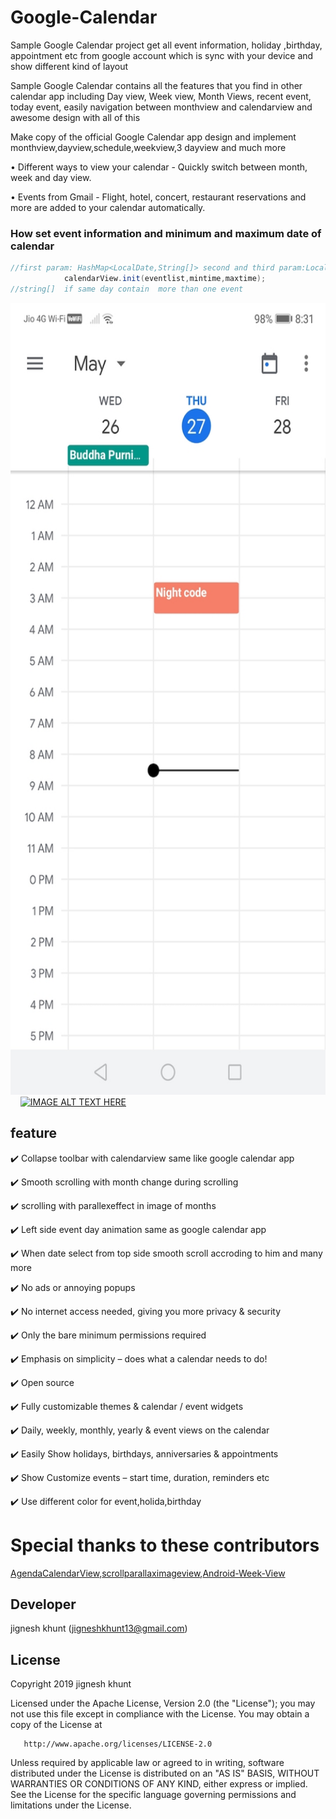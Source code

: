 # Google-Calendar

Sample Google Calendar project get all event information, holiday ,birthday, appointment etc from google account which is sync with your device and show different kind of layout


Sample Google Calendar contains all the features that you find in other calendar app including Day view, Week view, Month Views, recent event, today event, easily navigation between monthview and calendarview and awesome design with all of this 

Make copy of the official Google Calendar app design and implement monthview,dayview,schedule,weekview,3 dayview and much more

• Different ways to view your calendar - Quickly switch between month, week and day view.

• Events from Gmail - Flight, hotel, concert, restaurant reservations and more are added to your calendar automatically.

### How set event information and minimum and maximum date of calendar
```java
//first param: HashMap<LocalDate,String[]> second and third param:LocalDate
            calendarView.init(eventlist,mintime,maxtime);
//string[]  if same day contain  more than one event
```
<img src="3_Dayscreen.jpg" width="600" height="1267" />&nbsp;&nbsp;&nbsp;&nbsp;[![IMAGE ALT TEXT HERE](https://img.youtube.com/vi/OV6SHoLu6c4/sddefault.jpg)](https://www.youtube.com/watch?v=OV6SHoLu6c4)

 <!---[![IMAGE ALT TEXT HERE](https://img.youtube.com/vi/OV6SHoLu6c4/sddefault.jpg)](https://www.youtube.com/watch?v=OV6SHoLu6c4)-->

 ## feature
✔️ Collapse toolbar with calendarview same like google calendar app

✔️ Smooth scrolling with month change during scrolling

✔️ scrolling with parallexeffect in image of months

✔️ Left side event day animation same as google calendar app

✔️ When date select from top side smooth scroll accroding to him and many more

✔️ No ads or annoying popups

✔️ No internet access needed, giving you more privacy & security

✔️ Only the bare minimum permissions required

✔️ Emphasis on simplicity – does what a calendar needs to do!

✔️ Open source

✔️ Fully customizable themes & calendar / event widgets

✔️ Daily, weekly, monthly, yearly & event views on the calendar

✔️ Easily Show holidays, birthdays, anniversaries & appointments

✔️ Show Customize events – start time, duration, reminders etc

✔️ Use different color for event,holida,birthday




 
 # Special thanks to these contributors
[AgendaCalendarView](https://github.com/Tibolte/AgendaCalendarView),[scrollparallaximageview](https://github.com/gjiazhe/ScrollParallaxImageView),[Android-Week-View](https://github.com/alamkanak/Android-Week-View)
 
##  Developer
  jignesh khunt
  (jigneshkhunt13@gmail.com)
  
  
## License
   Copyright 2019 jignesh khunt

   Licensed under the Apache License, Version 2.0 (the "License");
   you may not use this file except in compliance with the License.
   You may obtain a copy of the License at

       http://www.apache.org/licenses/LICENSE-2.0

   Unless required by applicable law or agreed to in writing, software
   distributed under the License is distributed on an "AS IS" BASIS,
   WITHOUT WARRANTIES OR CONDITIONS OF ANY KIND, either express or implied.
   See the License for the specific language governing permissions and
   limitations under the License.
